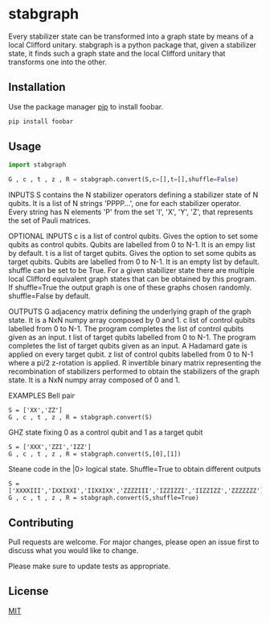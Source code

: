 # stabgraph

Every stabilizer state can be transformed into a graph state by means of a local 
Clifford unitary. stabgraph is a python package that, given a stabilizer state,
it finds such a graph state and the local Clifford unitary that transforms one
into the other.  

## Installation

Use the package manager [pip](https://pip.pypa.io/en/stable/) to install foobar.

```bash
pip install foobar
```

## Usage

```python
import stabgraph

G , c , t , z , R = stabgraph.convert(S,c=[],t=[],shuffle=False) 
```
INPUTS
S       contains the N stabilizer operators defining a stabilizer state of N 
        qubits. It is a list of N strings 'PPPP...', one for each stabilizer 
        operator. Every string has N elements 'P' from the set 'I', 'X', 'Y', 
        'Z', that represents the set of Pauli matrices.

OPTIONAL INPUTS
c       is a list of control qubits. Gives the option to set some qubits as 
        control qubits. Qubits are labelled from 0 to N-1. It is an empy list by
        default.
t       is a list of target qubits. Gives the option to set some qubits as
        target qubits. Qubits are labelled from 0 to N-1. It is an empty list by
        default.
shuffle can be set to be True. For a given stabilizer state there are multiple 
        local Clifford equivalent graph states that can be obtained by this 
        program. If shuffle=True the output graph is one of these graphs chosen 
        randomly. shuffle=False by default.
        
OUTPUTS
G       adjacency matrix defining the underlying graph of the graph state. It is
        a NxN numpy array composed by 0 and 1.
c       list of control qubits labelled from 0 to N-1. The program completes the
        list of control qubits given as an input.
t       list of target qubits labelled from 0 to N-1. The program completes the
        list of target qubits given as an input. A Hadamard gate is applied on
        every target qubit.
z       list of control qubits labelled from 0 to N-1 where a pi/2 z-rotation is
        applied.
R       invertible binary matrix representing the recombination of stabilizers
        performed to obtain the stabilizers of the graph state. It is a NxN 
        numpy array composed of 0 and 1.
        
EXAMPLES
Bell pair
```
S = ['XX','ZZ']
G , c , t , z , R = stabgraph.convert(S)
```
GHZ state fixing 0 as a control qubit and 1 as a target qubit
```
S = ['XXX','ZZI','IZZ']
G , c , t , z , R = stabgraph.convert(S,[0],[1])
```
Steane code in the |0> logical state. Shuffle=True to obtain different outputs
```
S = ['XXXXIII','IXXIXXI','IIXXIXX','ZZZZIII','IZZIZZI','IIZZIZZ','ZZZZZZZ']
G , c , t , z , R = stabgraph.convert(S,shuffle=True)
```




        

## Contributing
Pull requests are welcome. For major changes, please open an issue first to discuss what you would like to change.

Please make sure to update tests as appropriate.

## License
[MIT](https://choosealicense.com/licenses/mit/)